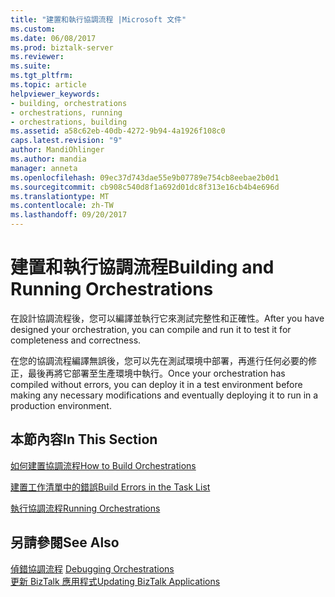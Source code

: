 ```yaml
---
title: "建置和執行協調流程 |Microsoft 文件"
ms.custom: 
ms.date: 06/08/2017
ms.prod: biztalk-server
ms.reviewer: 
ms.suite: 
ms.tgt_pltfrm: 
ms.topic: article
helpviewer_keywords:
- building, orchestrations
- orchestrations, running
- orchestrations, building
ms.assetid: a58c62eb-40db-4272-9b94-4a1926f108c0
caps.latest.revision: "9"
author: MandiOhlinger
ms.author: mandia
manager: anneta
ms.openlocfilehash: 09ec37d743dae55e9b07789e754cb8eebae2b0d1
ms.sourcegitcommit: cb908c540d8f1a692d01dc8f313e16cb4b4e696d
ms.translationtype: MT
ms.contentlocale: zh-TW
ms.lasthandoff: 09/20/2017
---
```

# <a name="building-and-running-orchestrations"></a><span data-ttu-id="7d755-102">建置和執行協調流程</span><span class="sxs-lookup"><span data-stu-id="7d755-102">Building and Running Orchestrations</span></span>
<span data-ttu-id="7d755-103">在設計協調流程後，您可以編譯並執行它來測試完整性和正確性。</span><span class="sxs-lookup"><span data-stu-id="7d755-103">After you have designed your orchestration, you can compile and run it to test it for completeness and correctness.</span></span>  
  
 <span data-ttu-id="7d755-104">在您的協調流程編譯無誤後，您可以先在測試環境中部署，再進行任何必要的修正，最後再將它部署至生產環境中執行。</span><span class="sxs-lookup"><span data-stu-id="7d755-104">Once your orchestration has compiled without errors, you can deploy it in a test environment before making any necessary modifications and eventually deploying it to run in a production environment.</span></span>  
  
## <a name="in-this-section"></a><span data-ttu-id="7d755-105">本節內容</span><span class="sxs-lookup"><span data-stu-id="7d755-105">In This Section</span></span>  
 [<span data-ttu-id="7d755-106">如何建置協調流程</span><span class="sxs-lookup"><span data-stu-id="7d755-106">How to Build Orchestrations</span></span>](../core/how-to-build-orchestrations.md)  
  
 [<span data-ttu-id="7d755-107">建置工作清單中的錯誤</span><span class="sxs-lookup"><span data-stu-id="7d755-107">Build Errors in the Task List</span></span>](../core/build-errors-in-the-task-list.md)  
  
 [<span data-ttu-id="7d755-108">執行協調流程</span><span class="sxs-lookup"><span data-stu-id="7d755-108">Running Orchestrations</span></span>](../core/running-orchestrations3.md)  
  
## <a name="see-also"></a><span data-ttu-id="7d755-109">另請參閱</span><span class="sxs-lookup"><span data-stu-id="7d755-109">See Also</span></span>  
 <span data-ttu-id="7d755-110">[偵錯協調流程](../core/debugging-orchestrations.md) </span><span class="sxs-lookup"><span data-stu-id="7d755-110">[Debugging Orchestrations](../core/debugging-orchestrations.md) </span></span>  
 [<span data-ttu-id="7d755-111">更新 BizTalk 應用程式</span><span class="sxs-lookup"><span data-stu-id="7d755-111">Updating BizTalk Applications</span></span>](../core/updating-biztalk-applications.md)